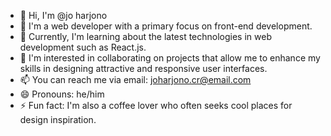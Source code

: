 - 👋 Hi, I'm @jo harjono
- 👀 I'm a web developer with a primary focus on front-end development.
- 🌱 Currently, I'm learning about the latest technologies in web development such as React.js.
- 💞️ I'm interested in collaborating on projects that allow me to enhance my skills in designing attractive and responsive user interfaces.
- 📫 You can reach me via email: joharjono.cr@email.com
- 😄 Pronouns: he/him
- ⚡ Fun fact: I'm also a coffee lover who often seeks cool places for design inspiration.


<!---
joharjonocr/joharjonocr is a ✨ special ✨ repository because its `README.md` (this file) appears on your GitHub profile.
You can click the Preview link to take a look at your changes.
--->

